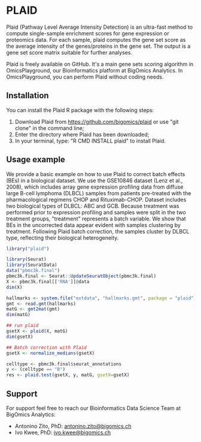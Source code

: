 # PLAID

Plaid (Pathway Level Average Intensity Detection) is an ultra-fast
method to compute single-sample enrichment scores for gene expression
or proteomics data. For each sample, plaid computes the gene set score
as the average intensity of the genes/proteins in the gene set. The
output is a gene set score matrix suitable for further analyses.

Plaid is freely available on GitHub. It's a main gene sets scoring
algorithm in OmicsPlayground, our Bioinformatics platform at BigOmics
Analytics. In OmicsPlayground, you can perform Plaid without coding
needs.

## Installation
You can install the Plaid R package with the following steps:
1. Download Plaid from https://github.com/bigomics/plaid or use "git
   clone" in the command line;
2. Enter the directory where Plaid has been downloaded;
3. In your terminal, type: "R CMD INSTALL plaid" to install Plaid.

## Usage example

We provide a basic example on how to use Plaid to correct batch
effects (BEs) in a biological dataset.  We use the GSE10846 dataset
(Lenz et al., 2008), which includes array gene expression profiling
data from diffuse large B-cell lymphoma (DLBCL) samples from patients
pre-treated with the pharmacological regimens CHOP and
Rituximab-CHOP. Dataset includes two biological types of DLBCL: ABC
and GCB. Because treatment was performed prior to expression profiling
and samples were split in the two treatment groups, "treatment"
represents a batch variable. We show that BEs in the uncorrected data
appear evident with samples clustering by treatment. Following Plaid
batch correction, the samples cluster by DLBCL type, reflecting their
biological heterogeneity.

```r
library("plaid")

library(Seurat)
library(SeuratData)
data("pbmc3k.final")
pbmc3k.final <- Seurat::UpdateSeuratObject(pbmc3k.final)
X <- pbmc3k.final[['RNA']]@data
dim(X)

hallmarks <- system.file("extdata", "hallmarks.gmt", package = "plaid")
gmt <- read.gmt(hallmarks)
matG <- gmt2mat(gmt)
dim(matG)

## run plaid
gsetX <- plaid(X, matG)
dim(gsetX)

## Batch correction with Plaid
gsetX <- normalize_medians(gsetX)

celltype <- pbmc3k.final$seurat_annotations
y <- (celltype == "B")
res <- plaid.test(gsetX, y, matG, gsetX=gsetX)
```

## Support

For support feel free to reach our Bioinformatics Data Science Team at
BigOmics Analytics:

- Antonino Zito, PhD:  antonino.zito@bigomics.ch
- Ivo Kwee, PhD: ivo.kwee@bigomics.ch
